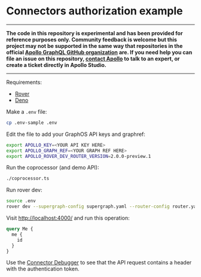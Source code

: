# Connectors authorization example

---------------
**The code in this repository is experimental and has been provided for reference purposes only. Community feedback is welcome but this project may not be supported in the same way that repositories in the official [Apollo GraphQL GitHub organization](https://github.com/apollographql) are. If you need help you can file an issue on this repository, [contact Apollo](https://www.apollographql.com/contact-sales) to talk to an expert, or create a ticket directly in Apollo Studio.**
_______________

Requirements:

- [Rover](https://www.apollographql.com/docs/rover/getting-started)
- [Deno](https://docs.deno.com/runtime/getting_started/installation/)

Make a `.env` file:

```sh
cp .env-sample .env
```

Edit the file to add your GraphOS API keys and graphref:

```sh
export APOLLO_KEY=<YOUR API KEY HERE>
export APOLLO_GRAPH_REF=<YOUR GRAPH REF HERE>
export APOLLO_ROVER_DEV_ROUTER_VERSION=2.0.0-preview.1
```

Run the coprocessor (and demo API):

```sh
./coprocessor.ts
```

Run rover dev:

```sh
source .env
rover dev --supergraph-config supergraph.yaml --router-config router.yaml
```

Visit [http://localhost:4000/](http://localhost:4000/) and run this operation:

```graphql
query Me {
  me {
    id
  }
}
```

Use the [Connector Debugger](https://go.apollo.dev/connectors/troubleshooting#return-debug-info-in-graphql-responses) to see that the API request contains a header with the authentication token.